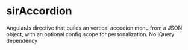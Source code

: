 # sirAccordion
AngularJs directive that builds an vertical accodion menu from a JSON object, with an optional config scope for personalization. No jQuery dependency
